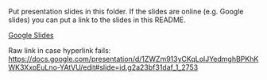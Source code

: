Put presentation slides in this folder. If the slides are online (e.g. Google slides) you can put a link to the slides in this README.

[Google Slides](https://docs.google.com/presentation/d/1ZWZm913yCKqLolJYedmghBPKhKWK3XxoEuLno-YAtVU/edit#slide=id.g2a23bf31daf_1_2753)

Raw link in case hyperlink fails: https://docs.google.com/presentation/d/1ZWZm913yCKqLolJYedmghBPKhKWK3XxoEuLno-YAtVU/edit#slide=id.g2a23bf31daf_1_2753